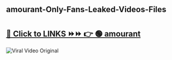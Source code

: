 
 ## amourant-Only-Fans-Leaked-Videos-Files

# <h2><a href="https://mediaupload.pro?amourant">🔗 Click to LINKS ⏩⏩ 👉 🟢 amourant </a></h2>

<a href="https://mediaupload.pro?amourant" rel="nofollow" data-target="animated-image.originalLink"><img src="https://i.ibb.co.com/xMMVF88/686577567.gif" alt="Viral Video Original" style="max-width: 100%; display: inline-block;" data-target="animated-image.originalImage"></a>
